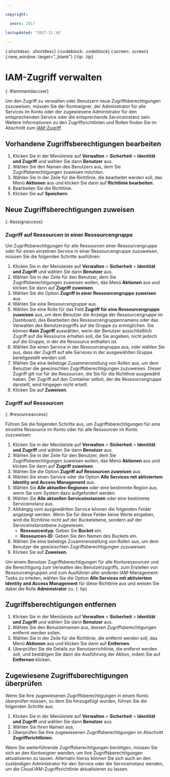 ```yaml
---

copyright:

  years: 2017

lastupdated: "2017-11-16"

---
```


{:shortdesc: .shortdesc}
{:codeblock: .codeblock}
{:screen: .screen}
{:new_window: target="_blank"}
{:tip: .tip}

# IAM-Zugriff verwalten
{: #iammanidaccser}

Um den Zugriff zu verwalten oder Benutzern neue Zugriffsberechtigungen zuzuweisen, müssen Sie der Kontoeigner, der Administrator für alle Services im Konto oder der zugewiesene Administrator für den entsprechenden Service oder die entsprechende Serviceinstanz sein. Weitere Informationen zu den Zugriffsrichtlinien und Rollen finden Sie im Abschnitt zum [IAM-Zugriff](/docs/iam/users_roles.html).

## Vorhandene Zugriffsberechtigungen bearbeiten

1. Klicken Sie in der Menüleiste auf **Verwalten** &gt; **Sicherheit** &gt; **Identität und Zugriff** und wählen Sie dann **Benutzer** aus.
2. Wählen Sie den Namen des Benutzers aus, dem Sie Zugriffsberechtigungen zuweisen möchten.
3. Wählen Sie in der Zeile für die Richtlinie, die bearbeitet werden soll, das Menü **Aktionen** aus und klicken Sie dann auf **Richtlinie bearbeiten**.
4. Bearbeiten Sie die Richtlinie.
5. Klicken Sie auf **Speichern**.

## Neue Zugriffsberechtigungen zuweisen
{: #assignaccess}

### Zugriff auf Ressourcen in einer Ressourcengruppe 

Um Zugriffsberechtigungen für alle Ressourcen einer Ressourcengruppe oder für einen einzelnen Service in einer Ressourcengruppe zuzuweisen, müssen Sie die folgenden Schritte ausführen:

1. Klicken Sie in der Menüleiste auf **Verwalten** &gt; **Sicherheit** &gt; **Identität und Zugriff** und wählen Sie dann **Benutzer** aus.
2. Wählen Sie in der Zeile für den Benutzer, dem Sie Zugriffsberechtigungen zuweisen wollen, das Menü **Aktionen** aus und klicken Sie dann auf **Zugriff zuweisen**.
3. Wählen Sie die Option **Zugriff in einer Ressourcengruppe zuweisen** aus.
4. Wählen Sie eine Ressourcengruppe aus.
5. Wählen Sie eine Rolle für das Feld **Zugriff für eine Ressourcengruppe zuweisen** aus, um dem Benutzer die Anzeige der Ressourcengruppe im Dashboard, das Bearbeiten des Ressourcengruppennamens oder das Verwalten des Benutzerzugriffs auf die Gruppe zu ermöglichen. Sie können **Kein Zugriff** auswählen, wenn der Benutzer ausschließlich Zugriff auf die Ressource erhalten soll, die Sie angeben, nicht jedoch auf die Gruppe, in der die Ressource enthalten ist.
6. Wählen Sie einen Service in der Ressourcengruppe aus, oder wählen Sie aus, dass der Zugriff auf alle Services in der ausgewählten Gruppe bereitgestellt werden soll.
7. Wählen Sie eine beliebige Zusammenstellung von Rollen aus, um dem Benutzer die gewünschten Zugriffsberechtigungen zuzuweisen. Dieser Zugriff gilt nur für die Ressourcen, die Sie für die Richtlinie ausgewählt haben. Der Zugriff auf den Container selbst, der die Ressourcengruppe darstellt, wird hingegen nicht erteilt.
8. Klicken Sie auf **Zuweisen**.

### Zugriff auf Ressourcen
{: #resourceaccess}

Führen Sie die folgenden Schritte aus, um Zugriffsberechtigungen für eine einzelne Ressource im Konto oder für alle Ressourcen im Konto zuzuweisen: 

1. Klicken Sie in der Menüleiste auf **Verwalten** &gt; **Sicherheit** &gt; **Identität und Zugriff** und wählen Sie dann **Benutzer** aus.
2. Wählen Sie in der Zeile für den Benutzer, dem Sie Zugriffsberechtigungen zuweisen wollen, das Menü **Aktionen** aus und klicken Sie dann auf **Zugriff zuweisen**.
3. Wählen Sie die Option **Zugriff auf Ressourcen zuweisen** aus.
4. Wählen Sie einen Service oder die Option **Alle Services mit aktiviertem Identity and Access Management** aus.
5. Wählen Sie **Alle aktuellen Regionen** oder eine bestimmte Region aus, wenn Sie vom System dazu aufgefordert werden. 
6. Wählen Sie **Alle aktuellen Serviceinstanzen** oder eine bestimmte Serviceinstanz aus.
7. Abhängig vom ausgewählten Service können die folgenden Felder angezeigt werden. Wenn Sie für diese Felder keine Werte eingeben, wird die Richtlinie nicht auf der Bucketebene, sondern auf der Serviceinstanzebene zugewiesen. 
    * **Ressourcentyp**: Geben Sie **Bucket** ein.
    * **Ressourcen-ID**: Geben Sie den Namen des Buckets ein.
8. Wählen Sie eine beliebige Zusammenstellung von Rollen aus, um dem Benutzer die gewünschten Zugriffsberechtigungen zuzuweisen.
9. Klicken Sie auf **Zuweisen**.

Um einem Benutzer Zugriffsberechtigungen für alle Kontoressourcen und die Berechtigung zum Verwalten des Benutzerzugriffs, zum Erstellen von Ressourcengruppen und zum Ausführen aller anderen IAM-Management-Tasks zu erteilen, wählen Sie die Option **Alle Services mit aktiviertem Identity and Access Management** für diese Richtlinie aus und weisen Sie dabei die Rolle **Administrator** zu.
{: tip}


## Zugriffsberechtigungen entfernen

1. Klicken Sie in der Menüleiste auf **Verwalten** &gt; **Sicherheit** &gt; **Identität und Zugriff** und wählen Sie dann **Benutzer** aus.
2. Wählen Sie den Benutzernamen aus, dessen Zugriffsberechtigungen entfernt werden sollen.
3. Wählen Sie in der Zeile für die Richtlinie, die entfernt werden soll, das Menü **Aktionen** aus und klicken Sie dann auf **Entfernen**.
4. Überprüfen Sie die Details zur Benutzerrichtlinie, die entfernt werden soll, und bestätigen Sie dann die Ausführung der Aktion, indem Sie auf **Entfernen** klicken.

## Zugewiesene Zugriffsberechtigungen überprüfen

Wenn Sie Ihre zugewiesenen Zugriffsberechtigungen in einem Konto überprüfen müssen, zu dem Sie hinzugefügt wurden, führen Sie die folgenden Schritte aus:

1. Klicken Sie in der Menüleiste auf **Verwalten** &gt; **Sicherheit** &gt; **Identität und Zugriff** und wählen Sie dann **Benutzer** aus.
2. Wählen Sie Ihren Namen aus.
3. Überprüfen Sie Ihre zugewiesenen Zugriffsberechtigungen im Abschnitt **Zugriffsrichtlinien**.

Wenn Sie weiterführende Zugriffsberechtigungen benötigen, müssen Sie sich an den Kontoeigner wenden, um Ihre Zugriffsberechtigungen aktualisieren zu lassen. Alternativ hierzu können Sie sich auch an den zuständigen Administrator für den Service oder die Serviceinstanz wenden, um die Cloud IAM-Zugriffsrichtlinie aktualisieren zu lassen.
